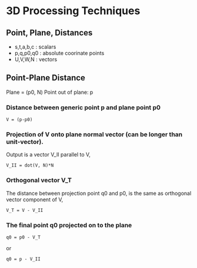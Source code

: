 # 3D Processing Techniques
## Point, Plane, Distances
* s,t,a,b,c : scalars
* p,q,p0,q0 : absolute coorinate points
* U,V,W,N   : vectors

## Point-Plane Distance
Plane = (p0, N)
Point out of plane: p

### Distance between generic point p and plane point p0
`V = (p-p0)`

### Projection of V onto plane normal vector (can be longer than unit-vector). 
Output is a vector V_II parallel to V,

`V_II = dot(V, N)*N`

### Orthogonal vector V_T
The distance between projection point q0 and p0, is the same as orthogonal vector component of V,

`V_T = V - V_II`

### The final point q0 projected on to the plane

`q0 = p0 - V_T`

or 

`q0 = p - V_II`


